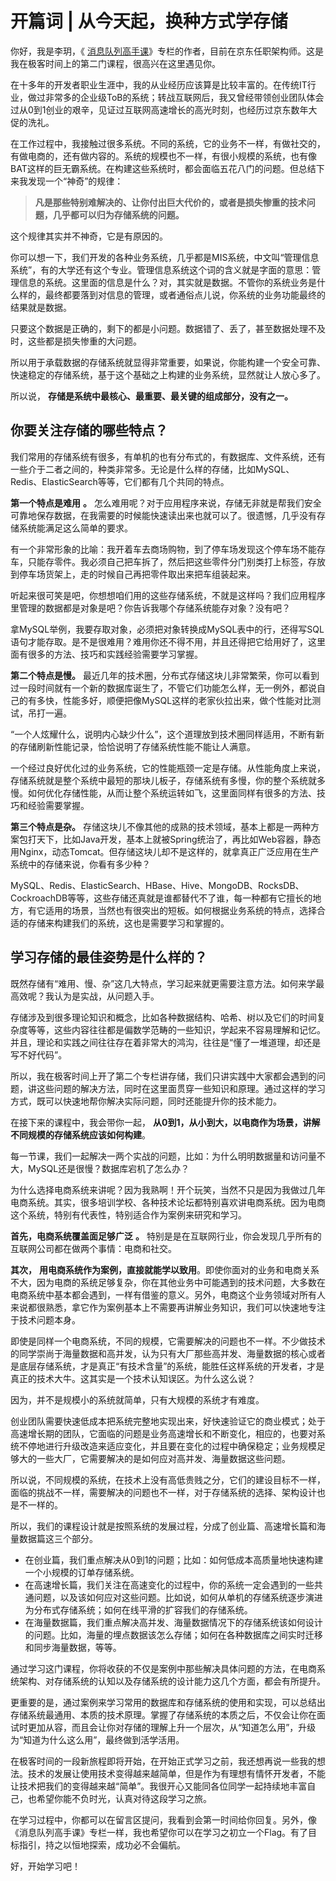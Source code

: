 # 开篇词 | 从今天起，换种方式学存储
你好，我是李玥，《 [消息队列高手课](https://time.geekbang.org/column/intro/212?utm_term=zeusI4EZD&utm_source=geektime&utm_medium=cunchu)》专栏的作者，目前在京东任职架构师。这是我在极客时间上的第二门课程，很高兴在这里遇见你。

在十多年的开发者职业生涯中，我的从业经历应该算是比较丰富的。在传统IT行业，做过非常多的企业级ToB的系统；转战互联网后，我又曾经带领创业团队体会过从0到1创业的艰辛，见证过互联网高速增长的高光时刻，也经历过京东数年大促的洗礼。

在工作过程中，我接触过很多系统。不同的系统，它的业务不一样，有做社交的，有做电商的，还有做内容的。系统的规模也不一样，有很小规模的系统，也有像BAT这样的巨无霸系统。在构建这些系统时，都会面临五花八门的问题。但总结下来我发现一个“神奇”的规律：

> **凡是那些特别难解决的、让你付出巨大代价的，或者是损失惨重的技术问题，几乎都可以归为存储系统的问题。**

这个规律其实并不神奇，它是有原因的。

你可以想一下，我们开发的各种业务系统，几乎都是MIS系统，中文叫“管理信息系统”，有的大学还有这个专业。管理信息系统这个词的含义就是字面的意思：管理信息的系统。这里面的信息是什么？对，其实就是数据。不管你的系统业务是什么样的，最终都要落到对信息的管理，或者通俗点儿说，你系统的业务功能最终的结果就是数据。

只要这个数据是正确的，剩下的都是小问题。数据错了、丢了，甚至数据处理不及时，这些都是损失惨重的大问题。

所以用于承载数据的存储系统就显得非常重要，如果说，你能构建一个安全可靠、快速稳定的存储系统，基于这个基础之上构建的业务系统，显然就让人放心多了。

所以说， **存储是系统中最核心、最重要、最关键的组成部分，没有之一。**

## 你要关注存储的哪些特点？

我们常用的存储系统有很多，有单机的也有分布式的，有数据库、文件系统，还有一些介于二者之间的，种类非常多。无论是什么样的存储，比如MySQL、Redis、ElasticSearch等等，它们都有几个共同的特点。

**第一个特点是难用** **。** 怎么难用呢？对于应用程序来说，存储无非就是帮我们安全可靠地保存数据，在我需要的时候能快速读出来也就可以了。很遗憾，几乎没有存储系统能满足这么简单的要求。

有一个非常形象的比喻：我开着车去商场购物，到了停车场发现这个停车场不能存车，只能存零件。我必须自己把车拆了，然后把这些零件分门别类打上标签，存放到停车场货架上，走的时候自己再把零件取出来把车组装起来。

听起来很可笑是吧，你想想咱们用的这些存储系统，不就是这样吗？我们应用程序里管理的数据都是对象是吧？你告诉我哪个存储系统能存对象？没有吧？

拿MySQL举例，我要存取对象，必须把对象转换成MySQL表中的行，还得写SQL语句才能存取。是不是很难用？难用你还不得不用，并且还得把它给用好了，这里面有很多的方法、技巧和实践经验需要学习掌握。

**第二个特点是慢。** 最近几年的技术圈，分布式存储这块儿非常繁荣，你可以看到过一段时间就有一个新的数据库诞生了，不管它们功能怎么样，无一例外，都说自己的有多快，性能多好，顺便把像MySQL这样的老家伙拉出来，做个性能对比测试，吊打一遍。

“一个人炫耀什么，说明内心缺少什么”，这个道理放到技术圈同样适用，不断有新的存储刷新性能记录，恰恰说明了存储系统性能不能让人满意。

一个经过良好优化过的业务系统，它的性能瓶颈一定是存储。从性能角度上来说，存储系统就是整个系统中最短的那块儿板子，存储系统有多慢，你的整个系统就多慢。如何优化存储性能，从而让整个系统运转如飞，这里面同样有很多的方法、技巧和经验需要掌握。

**第三个特点是杂。** 存储这块儿不像其他的成熟的技术领域，基本上都是一两种方案包打天下，比如Java开发，基本上就被Spring统治了，再比如Web容器，静态用Nginx，动态Tomcat。但存储这块儿却不是这样的，就拿真正广泛应用在生产系统中的存储来说，你看有多少种？

MySQL、Redis、ElasticSearch、HBase、Hive、MongoDB、RocksDB、CockroachDB等等，这些存储还真就是谁都替代不了谁，每一种都有它擅长的地方，有它适用的场景，当然也有很突出的短板。如何根据业务系统的特点，选择合适的存储来构建我们的系统，这也是需要学习和掌握的。

## 学习存储的最佳姿势是什么样的？

既然存储有“难用、慢、杂”这几大特点，学习起来就更需要注意方法。如何来学最高效呢？我认为是实战，从问题入手。

存储涉及到很多理论知识和概念，比如各种数据结构、哈希、树以及它们的时间复杂度等等，这些内容往往都是偏数学范畴的一些知识，学起来不容易理解和记忆。并且，理论和实践之间往往存在着非常大的鸿沟，往往是“懂了一堆道理，却还是写不好代码”。

所以，我在极客时间上开了第二个专栏讲存储，我们只讲实践中大家都会遇到的问题，讲这些问题的解决方法，同时在这里面贯穿一些知识和原理。通过这样的学习方式，既可以快速地帮你解决实际问题，同时还能提升你的技术能力。

在接下来的课程中，我会带你一起， **从0到1，从小到大，以电商作为场景，讲解不同规模的存储系统应该如何构建**。

每一节课，我们一起解决一两个实战的问题，比如：为什么明明数据量和访问量不大，MySQL还是很慢？数据库宕机了怎么办？

为什么选择电商系统来讲呢？因为我熟啊！开个玩笑，当然不只是因为我做过几年电商系统。其实，很多培训学校、各种技术论坛都特别喜欢讲电商系统。因为电商这个系统，特别有代表性，特别适合作为案例来研究和学习。

**首先，电商系统覆盖面足够广泛** **。** 特别是是在互联网行业，你会发现几乎所有的互联网公司都在做两个事情：电商和社交。

**其次，** **用电商系统作为案例，直接就能学以致用**。即使你面对的业务和电商关系不大，因为电商的系统足够复杂，你在其他业务中可能遇到的技术问题，大多数在电商系统中基本都会遇到，一样有借鉴的意义。另外，电商这个业务领域对所有人来说都很熟悉，拿它作为案例基本上不需要再讲解业务知识，我们可以快速地专注于技术问题本身。

即使是同样一个电商系统，不同的规模，它需要解决的问题也不一样。不少做技术的同学崇尚于海量数据和高并发，认为只有大厂那些高并发、海量数据的核心或者是底层存储系统，才是真正“有技术含量”的系统，能胜任这样系统的开发者，才是真正的技术大牛。这其实是一个技术认知误区。为什么这么说？

因为，并不是规模小的系统就简单，只有大规模的系统才有难度。

创业团队需要快速低成本把系统完整地实现出来，好快速验证它的商业模式；处于高速增长期的团队，它面临的问题是业务高速增长和不断变化，相应的，也要对系统不停地进行升级改造来适应变化，并且要在变化的过程中确保稳定；业务规模足够大的一些大厂，它需要解决的是如何应对高并发、海量数据这些问题。

所以说，不同规模的系统，在技术上没有高低贵贱之分，它们的建设目标不一样，面临的挑战不一样，需要解决的问题也不一样，对于存储系统的选择、架构设计也是不一样的。

所以，我们的课程设计就是按照系统的发展过程，分成了创业篇、高速增长篇和海量数据篇这三个部分。

- 在创业篇，我们重点解决从0到1的问题；比如：如何低成本高质量地快速构建一个小规模的订单存储系统。
- 在高速增长篇，我们关注在高速变化的过程中，你的系统一定会遇到的一些共通问题，以及该如何应对这些问题。比如说，如何从单机的存储系统逐步演进为分布式存储系统；如何在线平滑的扩容我们的存储系统。
- 在海量数据篇，我们重点解决高并发、海量数据情况下的存储系统该如何设计的问题。比如，海量的埋点数据该怎么存储；如何在各种数据库之间实时迁移和同步海量数据，等等。

通过学习这门课程，你将收获的不仅是案例中那些解决具体问题的方法，在电商系统架构、对存储系统的认知以及存储系统的设计能力这几个方面，都会有所提升。

更重要的是，通过案例来学习常用的数据库和存储系统的使用和实现，可以总结出存储系统最通用、本质的技术原理。掌握了存储系统的本质之后，不仅会让你在面试时更加从容，而且会让你对存储的理解上升一个层次，从“知道怎么用”，升级为“知道为什么这么用”，最终做到活学活用。

在极客时间的一段新旅程即将开始，在开始正式学习之前，我还想再说一些我的想法。技术的发展让使用技术变得越来越简单，但是作为有理想有情怀开发者，不能让技术把我们的变得越来越“简单”。我很开心又能同各位同学一起持续地丰富自己，也希望你能不负时光，认真对待这段学习之旅。

在学习过程中，你都可以在留言区提问，我看到会第一时间给你回复。另外，像《消息队列高手课》专栏一样，我也希望你可以在学习之初立一个Flag。有了目标指引，持之以恒地探索，成功必不会偏航。

好，开始学习吧！